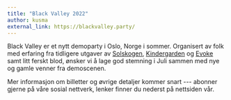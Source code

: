 ```yaml
---
title: "Black Valley 2022"
author: kusma
external_link: https://blackvalley.party/
---
```

Black Valley er et nytt demoparty i Oslo, Norge i sommer. Organisert av
folk med erfaring fra tidligere utgaver av [Solskogen], [Kindergarden]
og [Evoke] samt litt ferskt blod, ønsker vi å lage god stemning i Juli
sammen med nye og gamle venner fra demoscenen.

Mer informasjon om billetter og øvrige detaljer kommer snart --- abonner
gjerne på våre sosial nettverk, lenker finner du nederst på nettsiden vår.

[Solskogen]: https://solskogen.no/
[Kindergarden]: https://www.demoparty.net/kindergarden
[Evoke]: https://www.evoke.eu/
